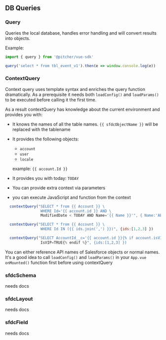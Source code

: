 

## DB Queries



### Query
Queries the local database, handles error handling and will convert results into objects.

Example:

```javascript
import { query } from '@pitcher/vue-sdk'

query('select * from tbl_event_v1').then(e => window.console.log(e))
```


### ContextQuery

Context query uses template syntax and enriches the query function dramatically. 
As a prerequisite it needs both `loadConfig()` and `loadParams()` to be executed before calling it the first time.

As a result contextQuery has knowledge about the current environment and provides you with:

- It knows the names of all the table names. `{{ sfdcObjectName }}` will be replaced with the tablename
- It provides the following objects:
    - `account`
    - `user`
    - `locale`
     
  example: `{{ account.Id }}`
- It provides you with today: `TODAY`
- You can provide extra context via parameters
- you can execute JavaScript and function from the context


```javascript
  contextQuery("SELECT * from {{ Account }} \
                WHERE Id='{{ account.id }} AND \    
                ModifiedDate < TODAY AND Name='{{ Name }}'", { Name:'ABCDEF1234' })

  contextQuery("SELECT * from {{ Account }} \
                WHERE Id IN ({{ ids.join(',') }})", {ids:[1,2,3] })

  contextQuery("SELECT AccountId__c='{{ account.id }}{% if account.isVIP %} AND \  
                IsVIP=TRUE{% endif %}", {ids:[1,2,3] })
```

You can either reference API names of Salesforce objects or normal names.
It's a good idea to call `loadConfig()` and `loadParams()` in your `App.vue onMounted()` function first before using contextQuery


### sfdcSchema

needs docs

### sfdcLayout

needs docs

### sfdcField

needs docs
